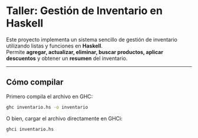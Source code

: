 #  Taller: Gestión de Inventario en Haskell

Este proyecto implementa un sistema sencillo de gestión de inventario utilizando listas y funciones en **Haskell**.  
Permite **agregar, actualizar, eliminar, buscar productos, aplicar descuentos** y obtener un **resumen** del inventario.

---

##  Cómo compilar

Primero compila el archivo en GHC:

```bash
ghc inventario.hs -o inventario
```
O bien, cargar el archivo directamente en GHCi:
```bash
ghci inventario.hs
```


